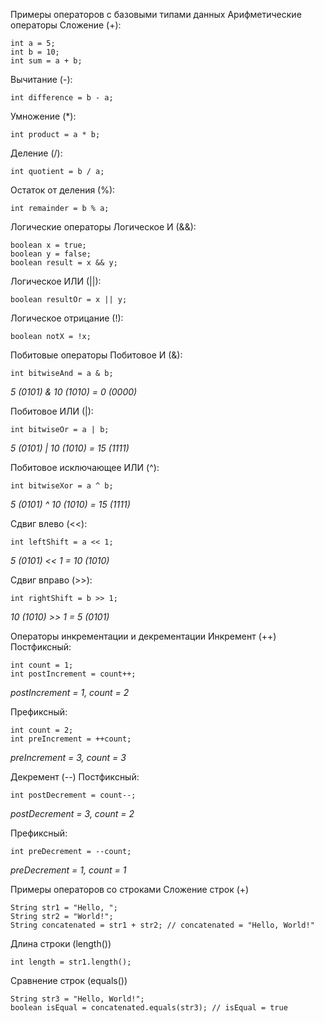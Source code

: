 Примеры операторов с базовыми типами данных
Арифметические операторы
Сложение (+):
```
int a = 5;
int b = 10;
int sum = a + b;
```
Вычитание (-):
```
int difference = b - a;
```
Умножение (*):
```
int product = a * b;
```
Деление (/):
```
int quotient = b / a;
```
Остаток от деления (%):
```
int remainder = b % a;
```
Логические операторы
Логическое И (&&):
```
boolean x = true;
boolean y = false;
boolean result = x && y;
```
Логическое ИЛИ (||):
```
boolean resultOr = x || y;
```
Логическое отрицание (!):
```
boolean notX = !x;
```
Побитовые операторы
Побитовое И (&):
```
int bitwiseAnd = a & b;
```
*5 (0101) & 10 (1010) = 0 (0000)*

Побитовое ИЛИ (|):
```
int bitwiseOr = a | b;
```
*5 (0101) | 10 (1010) = 15 (1111)*

Побитовое исключающее ИЛИ (^):
```
int bitwiseXor = a ^ b;
```
*5 (0101) ^ 10 (1010) = 15 (1111)*

Сдвиг влево (<<):
```
int leftShift = a << 1;
```
*5 (0101) << 1 = 10 (1010)*

Сдвиг вправо (>>):
```
int rightShift = b >> 1;
```
*10 (1010) >> 1 = 5 (0101)*

Операторы инкрементации и декрементации
Инкремент (++)
Постфиксный:
```
int count = 1;
int postIncrement = count++;
```
*postIncrement = 1, count = 2*

Префиксный:
```
int count = 2;
int preIncrement = ++count;
```
*preIncrement = 3, count = 3*

Декремент (--)
Постфиксный:
```
int postDecrement = count--;
```
*postDecrement = 3, count = 2*

Префиксный:
```
int preDecrement = --count;
```
*preDecrement = 1, count = 1*

Примеры операторов со строками
Сложение строк (+)
```
String str1 = "Hello, ";
String str2 = "World!";
String concatenated = str1 + str2; // concatenated = "Hello, World!"
```

Длина строки (length())
```
int length = str1.length();
```

Сравнение строк (equals())
```
String str3 = "Hello, World!";
boolean isEqual = concatenated.equals(str3); // isEqual = true
```
